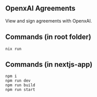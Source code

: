 ## OpenxAI Agreements

View and sign agreements with OpenxAI.

## Commands (in root folder)

```
nix run
```

## Commands (in nextjs-app)

```
npm i
npm run dev
npm run build
npm run start
```

